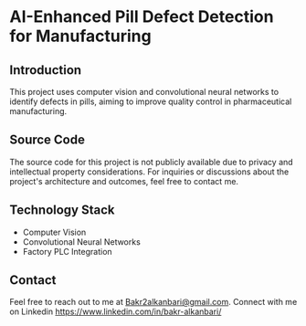 # AI-Enhanced Pill Defect Detection for Manufacturing

## Introduction
This project uses computer vision and convolutional neural networks to identify defects in pills, aiming to improve quality control in pharmaceutical manufacturing.

## Source Code
The source code for this project is not publicly available due to privacy and intellectual property considerations. For inquiries or discussions about the project's architecture and outcomes, feel free to contact me.
## Technology Stack
- Computer Vision
- Convolutional Neural Networks
- Factory PLC Integration

## Contact
Feel free to reach out to me at Bakr2alkanbari@gmail.com.
Connect with me on Linkedin https://www.linkedin.com/in/bakr-alkanbari/
